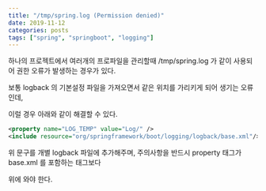 ```yaml
---
title: "/tmp/spring.log (Permission denied)"
date: 2019-11-12
categories: posts
tags: ["spring", "springboot", "logging"]
---
```

하나의 프로젝트에서 여러개의 프로파일을 관리할때 /tmp/spring.log 가 같이 사용되어 권한 오류가 발생하는 경우가 있다.

보통 logback 의 기본설정 파일을 가져오면서 같은 위치를 가리키게 되어 생기는 오류인데,

이럴 경우 아래와 같이 해결할 수 있다.
```xml
<property name="LOG_TEMP" value="Log/" />
<include resource="org/springframework/boot/logging/logback/base.xml"/>
```
위 문구를 개별 logback 파일에 추가해주며, 주의사항을 반드시 property 태그가 base.xml 를 포함하는 태그보다

위에 와야 한다.
